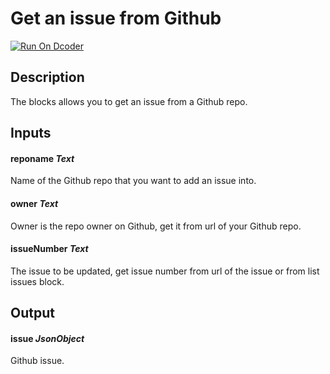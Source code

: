 # Get an issue from Github
[![Run On Dcoder](https://static-content.dcoder.tech/dcoder-assets/run-on-dcoder.svg)](https://code.dcoder.tech/feed/project/60df6af92938a1d52faf2743)

## Description
The blocks allows you to get an issue from a Github repo.

## Inputs
#### **reponame**  *Text*
Name of the Github repo that you want to add an issue into.
#### **owner**  *Text*
Owner is the repo owner on Github, get it from url of your Github repo.
#### **issueNumber**  *Text*
The issue to be updated, get issue number from url of the issue or from list issues block.

## Output
#### **issue**  *JsonObject*
Github issue.

